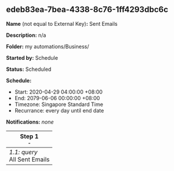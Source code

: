 ## edeb83ea-7bea-4338-8c76-1ff4293dbc6c

**Name** (not equal to External Key)**:** Sent Emails

**Description:** n/a

**Folder:** my automations/Business/

**Started by:** Schedule

**Status:** Scheduled

**Schedule:**

* Start: 2020-04-29 04:00:00 +08:00
* End: 2079-06-06 00:00:00 +08:00
* Timezone: Singapore Standard Time
* Recurrance: every day until end date

**Notifications:** _none_


| Step 1<br>_<small>-</small>_ |
| --- |
| _1.1: query_<br>All Sent Emails |
